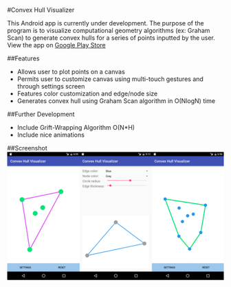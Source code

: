 #Convex Hull Visualizer

This Android app is currently under development. The purpose of the program is to visualize computational geometry algorithms (ex: Graham Scan) to generate convex hulls for a series of points inputted by the user. View the app on [Google Play Store](https://play.google.com/store/apps/details?id=ca.horatiu.convex_hull_visualizer)

##Features
* Allows user to plot points on a canvas
* Permits user to customize canvas using multi-touch gestures and through settings screen
* Features color customization and edge/node size
* Generates convex hull using Graham Scan algorithm in O(NlogN) time

##Further Development
* Include Grift-Wrapping Algorithm O(N*H)
* Include nice animations

##Screenshot
![Image Unavailable](/screenshots/ScreenshotReadme.png)
